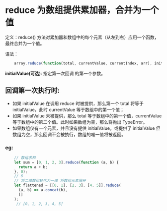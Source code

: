 # reduce 为数组提供累加器，合并为一个值

定义：reduce() 方法对累加器和数组中的每个元素（从左到右）应用一个函数，最终合并为一个值。

语法：

```js
    array.reduce(function(total, currentValue, currentIndex, arr), initialValue)
```

**initialValue(可选)**: 指定第一次回调 的第一个参数。


## 回调第一次执行时:

* 如果 initialValue 在调用 reduce 时被提供，那么第一个 total 将等于 initialValue，此时 currentValue 等于数组中的第一个值；
* 如果 initialValue 未被提供，那么 total 等于数组中的第一个值，currentValue 等于数组中的第二个值。此时如果数组为空，那么将抛出 TypeError。
* 如果数组仅有一个元素，并且没有提供 initialValue，或提供了 initialValue 但数组为空，那么回调不会被执行，数组的唯一值将被返回。


### eg:

```js
    // 数组求和 
    let sum = [0, 1, 2, 3].reduce(function (a, b) {
      return a + b;
    }, 0);
    // 6
    // 将二维数组转化为一维 将数组元素展开
    let flattened = [[0, 1], [2, 3], [4, 5]].reduce(
      (a, b) => a.concat(b),
      []
    );
     // [0, 1, 2, 3, 4, 5]
```